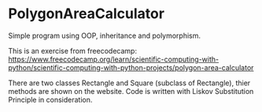 # PolygonAreaCalculator
Simple program using OOP, inheritance and polymorphism.

This is an exercise from freecodecamp:
https://www.freecodecamp.org/learn/scientific-computing-with-python/scientific-computing-with-python-projects/polygon-area-calculator

There are two classes Rectangle and Square (subclass of Rectangle), thier methods are shown on the website. 
Code is written with Liskov Substitution Principle in consideration.
